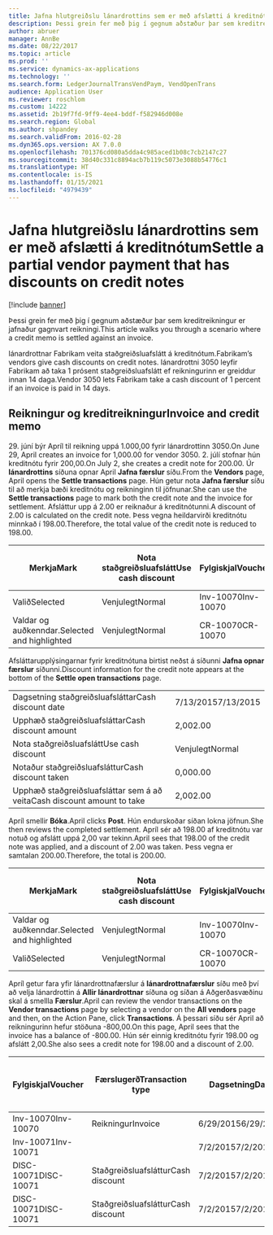 ```yaml
---
title: Jafna hlutgreiðslu lánardrottins sem er með afslætti á kreditnótum
description: Þessi grein fer með þig í gegnum aðstæður þar sem kreditreikningur er jafnaður gagnvart reikningi.
author: abruer
manager: AnnBe
ms.date: 08/22/2017
ms.topic: article
ms.prod: ''
ms.service: dynamics-ax-applications
ms.technology: ''
ms.search.form: LedgerJournalTransVendPaym, VendOpenTrans
audience: Application User
ms.reviewer: roschlom
ms.custom: 14222
ms.assetid: 2b19f7fd-9ff9-4ee4-bddf-f582946d008e
ms.search.region: Global
ms.author: shpandey
ms.search.validFrom: 2016-02-28
ms.dyn365.ops.version: AX 7.0.0
ms.openlocfilehash: 701376cd080a5dda4c985aced1b08c7cb2147c27
ms.sourcegitcommit: 38d40c331c8894acb7b119c5073e3088b54776c1
ms.translationtype: HT
ms.contentlocale: is-IS
ms.lasthandoff: 01/15/2021
ms.locfileid: "4979439"
---
```

# <a name="settle-a-partial-vendor-payment-that-has-discounts-on-credit-notes"></a><span data-ttu-id="cb71e-103">Jafna hlutgreiðslu lánardrottins sem er með afslætti á kreditnótum</span><span class="sxs-lookup"><span data-stu-id="cb71e-103">Settle a partial vendor payment that has discounts on credit notes</span></span>

[!include [banner](../includes/banner.md)]

<span data-ttu-id="cb71e-104">Þessi grein fer með þig í gegnum aðstæður þar sem kreditreikningur er jafnaður gagnvart reikningi.</span><span class="sxs-lookup"><span data-stu-id="cb71e-104">This article walks you through a scenario where a credit memo is settled against an invoice.</span></span>

<span data-ttu-id="cb71e-105">lánardrottnar Fabrikam veita staðgreiðsluafslátt á kreditnótum.</span><span class="sxs-lookup"><span data-stu-id="cb71e-105">Fabrikam’s vendors give cash discounts on credit notes.</span></span> <span data-ttu-id="cb71e-106">lánardrottni 3050 leyfir   Fabrikam að taka 1 prósent staðgreiðsluafslátt ef reikningurinn er greiddur innan 14 daga.</span><span class="sxs-lookup"><span data-stu-id="cb71e-106">Vendor 3050 lets Fabrikam take a cash discount of 1 percent if an invoice is paid in 14 days.</span></span>

## <a name="invoice-and-credit-memo"></a><span data-ttu-id="cb71e-107">Reikningur og kreditreikningur</span><span class="sxs-lookup"><span data-stu-id="cb71e-107">Invoice and credit memo</span></span>
<span data-ttu-id="cb71e-108">29. júní býr Apríl til reikning uppá 1.000,00 fyrir lánardrottinn 3050.</span><span class="sxs-lookup"><span data-stu-id="cb71e-108">On June 29, April creates an invoice for 1,000.00 for vendor 3050.</span></span> <span data-ttu-id="cb71e-109">2. júlí stofnar hún kreditnótu fyrir 200,00.</span><span class="sxs-lookup"><span data-stu-id="cb71e-109">On July 2, she creates a credit note for 200.00.</span></span> <span data-ttu-id="cb71e-110">Úr **lánardrottins** síðuna opnar April **Jafna færslur** síðu.</span><span class="sxs-lookup"><span data-stu-id="cb71e-110">From the **Vendors** page, April opens the **Settle transactions** page.</span></span> <span data-ttu-id="cb71e-111">Hún getur nota **Jafna færslur** síðu til að merkja bæði kreditnótu og reikninginn til jöfnunar.</span><span class="sxs-lookup"><span data-stu-id="cb71e-111">She can use the **Settle transactions** page to mark both the credit note and the invoice for settlement.</span></span> <span data-ttu-id="cb71e-112">Afsláttur upp á 2.00 er reiknaður á kreditnótunni.</span><span class="sxs-lookup"><span data-stu-id="cb71e-112">A discount of 2.00 is calculated on the credit note.</span></span> <span data-ttu-id="cb71e-113">Þess vegna heildarvirði kreditnótu minnkað í 198.00.</span><span class="sxs-lookup"><span data-stu-id="cb71e-113">Therefore, the total value of the credit note is reduced to 198.00.</span></span>

| <span data-ttu-id="cb71e-114">Merkja</span><span class="sxs-lookup"><span data-stu-id="cb71e-114">Mark</span></span>                     | <span data-ttu-id="cb71e-115">Nota staðgreiðsluafslátt</span><span class="sxs-lookup"><span data-stu-id="cb71e-115">Use cash discount</span></span> | <span data-ttu-id="cb71e-116">Fylgiskjal</span><span class="sxs-lookup"><span data-stu-id="cb71e-116">Voucher</span></span>   | <span data-ttu-id="cb71e-117">Reikningur</span><span class="sxs-lookup"><span data-stu-id="cb71e-117">Account</span></span> | <span data-ttu-id="cb71e-118">Dagsetning</span><span class="sxs-lookup"><span data-stu-id="cb71e-118">Date</span></span>      | <span data-ttu-id="cb71e-119">Gjalddagi</span><span class="sxs-lookup"><span data-stu-id="cb71e-119">Due date</span></span>  | <span data-ttu-id="cb71e-120">Reikningur</span><span class="sxs-lookup"><span data-stu-id="cb71e-120">Invoice</span></span> | <span data-ttu-id="cb71e-121">Upphæð í gjaldmiðli færslu</span><span class="sxs-lookup"><span data-stu-id="cb71e-121">Amount in transaction currency</span></span> | <span data-ttu-id="cb71e-122">Gjaldmiðill</span><span class="sxs-lookup"><span data-stu-id="cb71e-122">Currency</span></span> | <span data-ttu-id="cb71e-123">Upphæð til jöfnunar</span><span class="sxs-lookup"><span data-stu-id="cb71e-123">Amount to settle</span></span> |
|--------------------------|-------------------|-----------|---------|-----------|-----------|---------|--------------------------------|----------|------------------|
| <span data-ttu-id="cb71e-124">Valið</span><span class="sxs-lookup"><span data-stu-id="cb71e-124">Selected</span></span>                 | <span data-ttu-id="cb71e-125">Venjulegt</span><span class="sxs-lookup"><span data-stu-id="cb71e-125">Normal</span></span>            | <span data-ttu-id="cb71e-126">Inv-10070</span><span class="sxs-lookup"><span data-stu-id="cb71e-126">Inv-10070</span></span> | <span data-ttu-id="cb71e-127">3050</span><span class="sxs-lookup"><span data-stu-id="cb71e-127">3050</span></span>    | <span data-ttu-id="cb71e-128">6/29/2015</span><span class="sxs-lookup"><span data-stu-id="cb71e-128">6/29/2015</span></span> | <span data-ttu-id="cb71e-129">7/29/2015</span><span class="sxs-lookup"><span data-stu-id="cb71e-129">7/29/2015</span></span> | <span data-ttu-id="cb71e-130">10070</span><span class="sxs-lookup"><span data-stu-id="cb71e-130">10070</span></span>   | <span data-ttu-id="cb71e-131">-1.000,00</span><span class="sxs-lookup"><span data-stu-id="cb71e-131">-1,000.00</span></span>                      | <span data-ttu-id="cb71e-132">USD</span><span class="sxs-lookup"><span data-stu-id="cb71e-132">USD</span></span>      | <span data-ttu-id="cb71e-133">-990,00</span><span class="sxs-lookup"><span data-stu-id="cb71e-133">-990.00</span></span>          |
| <span data-ttu-id="cb71e-134">Valdar og auðkenndar.</span><span class="sxs-lookup"><span data-stu-id="cb71e-134">Selected and highlighted</span></span> | <span data-ttu-id="cb71e-135">Venjulegt</span><span class="sxs-lookup"><span data-stu-id="cb71e-135">Normal</span></span>            | <span data-ttu-id="cb71e-136">CR-10070</span><span class="sxs-lookup"><span data-stu-id="cb71e-136">CR-10070</span></span>  | <span data-ttu-id="cb71e-137">3050</span><span class="sxs-lookup"><span data-stu-id="cb71e-137">3050</span></span>    | <span data-ttu-id="cb71e-138">7/2/2015</span><span class="sxs-lookup"><span data-stu-id="cb71e-138">7/2/2015</span></span>  | <span data-ttu-id="cb71e-139">7/29/2015</span><span class="sxs-lookup"><span data-stu-id="cb71e-139">7/29/2015</span></span> |         | <span data-ttu-id="cb71e-140">200,00</span><span class="sxs-lookup"><span data-stu-id="cb71e-140">200.00</span></span>                         | <span data-ttu-id="cb71e-141">USD</span><span class="sxs-lookup"><span data-stu-id="cb71e-141">USD</span></span>      | <span data-ttu-id="cb71e-142">198.00</span><span class="sxs-lookup"><span data-stu-id="cb71e-142">198.00</span></span>           |

<span data-ttu-id="cb71e-143">Afsláttarupplýsingarnar fyrir kreditnótuna birtist neðst á síðunni **Jafna opnar færslur** síðunni.</span><span class="sxs-lookup"><span data-stu-id="cb71e-143">Discount information for the credit note appears at the bottom of the **Settle open transactions** page.</span></span>

|                              |           |
|------------------------------|-----------|
| <span data-ttu-id="cb71e-144">Dagsetning staðgreiðsluafsláttar</span><span class="sxs-lookup"><span data-stu-id="cb71e-144">Cash discount date</span></span>           | <span data-ttu-id="cb71e-145">7/13/2015</span><span class="sxs-lookup"><span data-stu-id="cb71e-145">7/13/2015</span></span> |
| <span data-ttu-id="cb71e-146">Upphæð staðgreiðsluafsláttar</span><span class="sxs-lookup"><span data-stu-id="cb71e-146">Cash discount amount</span></span>         | <span data-ttu-id="cb71e-147">2,00</span><span class="sxs-lookup"><span data-stu-id="cb71e-147">2.00</span></span>      |
| <span data-ttu-id="cb71e-148">Nota staðgreiðsluafslátt</span><span class="sxs-lookup"><span data-stu-id="cb71e-148">Use cash discount</span></span>            | <span data-ttu-id="cb71e-149">Venjulegt</span><span class="sxs-lookup"><span data-stu-id="cb71e-149">Normal</span></span>    |
| <span data-ttu-id="cb71e-150">Notaður staðgreiðsluafsláttur</span><span class="sxs-lookup"><span data-stu-id="cb71e-150">Cash discount taken</span></span>          | <span data-ttu-id="cb71e-151">0,00</span><span class="sxs-lookup"><span data-stu-id="cb71e-151">0.00</span></span>      |
| <span data-ttu-id="cb71e-152">Upphæð staðgreiðsluafsláttar sem á að veita</span><span class="sxs-lookup"><span data-stu-id="cb71e-152">Cash discount amount to take</span></span> | <span data-ttu-id="cb71e-153">2,00</span><span class="sxs-lookup"><span data-stu-id="cb71e-153">2.00</span></span>      |

<span data-ttu-id="cb71e-154">Apríl smellir **Bóka**.</span><span class="sxs-lookup"><span data-stu-id="cb71e-154">April clicks **Post**.</span></span> <span data-ttu-id="cb71e-155">Hún endurskoðar síðan lokna jöfnun.</span><span class="sxs-lookup"><span data-stu-id="cb71e-155">She then reviews the completed settlement.</span></span> <span data-ttu-id="cb71e-156">Apríl sér að 198.00 af kreditnótu var notuð og afslátt uppá 2,00 var tekinn.</span><span class="sxs-lookup"><span data-stu-id="cb71e-156">April sees that 198.00 of the credit note was applied, and a discount of 2.00 was taken.</span></span> <span data-ttu-id="cb71e-157">Þess vegna er samtalan 200.00.</span><span class="sxs-lookup"><span data-stu-id="cb71e-157">Therefore, the total is 200.00.</span></span>

| <span data-ttu-id="cb71e-158">Merkja</span><span class="sxs-lookup"><span data-stu-id="cb71e-158">Mark</span></span>                     | <span data-ttu-id="cb71e-159">Nota staðgreiðsluafslátt</span><span class="sxs-lookup"><span data-stu-id="cb71e-159">Use cash discount</span></span> | <span data-ttu-id="cb71e-160">Fylgiskjal</span><span class="sxs-lookup"><span data-stu-id="cb71e-160">Voucher</span></span>   | <span data-ttu-id="cb71e-161">Reikningur</span><span class="sxs-lookup"><span data-stu-id="cb71e-161">Account</span></span> | <span data-ttu-id="cb71e-162">Dagsetning</span><span class="sxs-lookup"><span data-stu-id="cb71e-162">Date</span></span>      | <span data-ttu-id="cb71e-163">Gjalddagi</span><span class="sxs-lookup"><span data-stu-id="cb71e-163">Due date</span></span>  | <span data-ttu-id="cb71e-164">Reikningur</span><span class="sxs-lookup"><span data-stu-id="cb71e-164">Invoice</span></span>  | <span data-ttu-id="cb71e-165">Upphæð í gjaldmiðli færslu</span><span class="sxs-lookup"><span data-stu-id="cb71e-165">Amount in transaction currency</span></span> | <span data-ttu-id="cb71e-166">Gjaldmiðill</span><span class="sxs-lookup"><span data-stu-id="cb71e-166">Currency</span></span> | <span data-ttu-id="cb71e-167">Upphæð til jöfnunar</span><span class="sxs-lookup"><span data-stu-id="cb71e-167">Amount to settle</span></span> |
|--------------------------|-------------------|-----------|---------|-----------|-----------|----------|--------------------------------|----------|------------------|
| <span data-ttu-id="cb71e-168">Valdar og auðkenndar.</span><span class="sxs-lookup"><span data-stu-id="cb71e-168">Selected and highlighted</span></span> | <span data-ttu-id="cb71e-169">Venjulegt</span><span class="sxs-lookup"><span data-stu-id="cb71e-169">Normal</span></span>            | <span data-ttu-id="cb71e-170">Inv-10070</span><span class="sxs-lookup"><span data-stu-id="cb71e-170">Inv-10070</span></span> | <span data-ttu-id="cb71e-171">3050</span><span class="sxs-lookup"><span data-stu-id="cb71e-171">3050</span></span>    | <span data-ttu-id="cb71e-172">6/29/2015</span><span class="sxs-lookup"><span data-stu-id="cb71e-172">6/29/2015</span></span> | <span data-ttu-id="cb71e-173">7/29/2015</span><span class="sxs-lookup"><span data-stu-id="cb71e-173">7/29/2015</span></span> | <span data-ttu-id="cb71e-174">10070</span><span class="sxs-lookup"><span data-stu-id="cb71e-174">10070</span></span>    | <span data-ttu-id="cb71e-175">-1.000,00</span><span class="sxs-lookup"><span data-stu-id="cb71e-175">-1,000.00</span></span>                      | <span data-ttu-id="cb71e-176">USD</span><span class="sxs-lookup"><span data-stu-id="cb71e-176">USD</span></span>      | <span data-ttu-id="cb71e-177">200.00</span><span class="sxs-lookup"><span data-stu-id="cb71e-177">-200.00</span></span>          |
| <span data-ttu-id="cb71e-178">Valið</span><span class="sxs-lookup"><span data-stu-id="cb71e-178">Selected</span></span>                 | <span data-ttu-id="cb71e-179">Venjulegt</span><span class="sxs-lookup"><span data-stu-id="cb71e-179">Normal</span></span>            | <span data-ttu-id="cb71e-180">CR-10070</span><span class="sxs-lookup"><span data-stu-id="cb71e-180">CR-10070</span></span>  | <span data-ttu-id="cb71e-181">3050</span><span class="sxs-lookup"><span data-stu-id="cb71e-181">3050</span></span>    | <span data-ttu-id="cb71e-182">7/2/2015</span><span class="sxs-lookup"><span data-stu-id="cb71e-182">7/2/2015</span></span>  | <span data-ttu-id="cb71e-183">7/29/2015</span><span class="sxs-lookup"><span data-stu-id="cb71e-183">7/29/2015</span></span> | <span data-ttu-id="cb71e-184">CR-10070</span><span class="sxs-lookup"><span data-stu-id="cb71e-184">CR-10070</span></span> | <span data-ttu-id="cb71e-185">200,00</span><span class="sxs-lookup"><span data-stu-id="cb71e-185">200.00</span></span>                         | <span data-ttu-id="cb71e-186">USD</span><span class="sxs-lookup"><span data-stu-id="cb71e-186">USD</span></span>      | <span data-ttu-id="cb71e-187">198.00</span><span class="sxs-lookup"><span data-stu-id="cb71e-187">198.00</span></span>           |

<span data-ttu-id="cb71e-188">Apríl getur fara yfir lánardrottnafærslur á **lánardrottnafærslur** síðu með því að velja lánardrottin á **Allir lánardrottnar** síðuna og síðan á Aðgerðasvæðinu skal á smellla **Færslur**.</span><span class="sxs-lookup"><span data-stu-id="cb71e-188">April can review the vendor transactions on the **Vendor transactions** page by selecting a vendor on the **All vendors** page and then, on the Action Pane, click **Transactions**.</span></span> <span data-ttu-id="cb71e-189">Á þessari síðu sér April að reikningurinn hefur stöðuna -800,00.</span><span class="sxs-lookup"><span data-stu-id="cb71e-189">On this page, April sees that the invoice has a balance of -800.00.</span></span> <span data-ttu-id="cb71e-190">Hún sér einnig kreditnótu fyrir 198.00 og afslátt 2,00.</span><span class="sxs-lookup"><span data-stu-id="cb71e-190">She also sees a credit note for 198.00 and a discount of 2.00.</span></span>

| <span data-ttu-id="cb71e-191">Fylgiskjal</span><span class="sxs-lookup"><span data-stu-id="cb71e-191">Voucher</span></span>    | <span data-ttu-id="cb71e-192">Færslugerð</span><span class="sxs-lookup"><span data-stu-id="cb71e-192">Transaction type</span></span> | <span data-ttu-id="cb71e-193">Dagsetning</span><span class="sxs-lookup"><span data-stu-id="cb71e-193">Date</span></span>      | <span data-ttu-id="cb71e-194">Reikningur</span><span class="sxs-lookup"><span data-stu-id="cb71e-194">Invoice</span></span> | <span data-ttu-id="cb71e-195">Upphæð í færslugjaldmiðli - debet</span><span class="sxs-lookup"><span data-stu-id="cb71e-195">Amount in transaction currency debit</span></span> | <span data-ttu-id="cb71e-196">Upphæð í færslugjaldmiðli - kredit</span><span class="sxs-lookup"><span data-stu-id="cb71e-196">Amount in transaction currency credit</span></span> | <span data-ttu-id="cb71e-197">Staða</span><span class="sxs-lookup"><span data-stu-id="cb71e-197">Balance</span></span> | <span data-ttu-id="cb71e-198">Gjaldmiðill</span><span class="sxs-lookup"><span data-stu-id="cb71e-198">Currency</span></span> |
|------------|------------------|-----------|---------|--------------------------------------|---------------------------------------|---------|----------|
| <span data-ttu-id="cb71e-199">Inv-10070</span><span class="sxs-lookup"><span data-stu-id="cb71e-199">Inv-10070</span></span>  | <span data-ttu-id="cb71e-200">Reikningur</span><span class="sxs-lookup"><span data-stu-id="cb71e-200">Invoice</span></span>          | <span data-ttu-id="cb71e-201">6/29/2015</span><span class="sxs-lookup"><span data-stu-id="cb71e-201">6/29/2015</span></span> | <span data-ttu-id="cb71e-202">10070</span><span class="sxs-lookup"><span data-stu-id="cb71e-202">10070</span></span>   |                                      | <span data-ttu-id="cb71e-203">1.000,00</span><span class="sxs-lookup"><span data-stu-id="cb71e-203">1,000.00</span></span>                              | <span data-ttu-id="cb71e-204">-800.00</span><span class="sxs-lookup"><span data-stu-id="cb71e-204">-800.00</span></span> | <span data-ttu-id="cb71e-205">USD</span><span class="sxs-lookup"><span data-stu-id="cb71e-205">USD</span></span>      |
| <span data-ttu-id="cb71e-206">Inv-10071</span><span class="sxs-lookup"><span data-stu-id="cb71e-206">Inv-10071</span></span>  |                  | <span data-ttu-id="cb71e-207">7/2/2015</span><span class="sxs-lookup"><span data-stu-id="cb71e-207">7/2/2015</span></span>  | <span data-ttu-id="cb71e-208">CR10071</span><span class="sxs-lookup"><span data-stu-id="cb71e-208">CR10071</span></span> | <span data-ttu-id="cb71e-209">200,00</span><span class="sxs-lookup"><span data-stu-id="cb71e-209">200.00</span></span>                               |                                       | <span data-ttu-id="cb71e-210">0,00</span><span class="sxs-lookup"><span data-stu-id="cb71e-210">0.00</span></span>    | <span data-ttu-id="cb71e-211">USD</span><span class="sxs-lookup"><span data-stu-id="cb71e-211">USD</span></span>      |
| <span data-ttu-id="cb71e-212">DISC-10071</span><span class="sxs-lookup"><span data-stu-id="cb71e-212">DISC-10071</span></span> |  <span data-ttu-id="cb71e-213">Staðgreiðsluafsláttur</span><span class="sxs-lookup"><span data-stu-id="cb71e-213">Cash discount</span></span>   | <span data-ttu-id="cb71e-214">7/2/2015</span><span class="sxs-lookup"><span data-stu-id="cb71e-214">7/2/2015</span></span>  |         | <span data-ttu-id="cb71e-215">2,00</span><span class="sxs-lookup"><span data-stu-id="cb71e-215">2.00</span></span>                                 |                                       | <span data-ttu-id="cb71e-216">0,00</span><span class="sxs-lookup"><span data-stu-id="cb71e-216">0.00</span></span>    | <span data-ttu-id="cb71e-217">USD</span><span class="sxs-lookup"><span data-stu-id="cb71e-217">USD</span></span>      |
| <span data-ttu-id="cb71e-218">DISC-10071</span><span class="sxs-lookup"><span data-stu-id="cb71e-218">DISC-10071</span></span> |  <span data-ttu-id="cb71e-219">Staðgreiðsluafsláttur</span><span class="sxs-lookup"><span data-stu-id="cb71e-219">Cash discount</span></span>   | <span data-ttu-id="cb71e-220">7/2/2015</span><span class="sxs-lookup"><span data-stu-id="cb71e-220">7/2/2015</span></span>  |         |                                      | <span data-ttu-id="cb71e-221">2,00</span><span class="sxs-lookup"><span data-stu-id="cb71e-221">2.00</span></span>                                  | <span data-ttu-id="cb71e-222">0,00</span><span class="sxs-lookup"><span data-stu-id="cb71e-222">0.00</span></span>    | <span data-ttu-id="cb71e-223">USD</span><span class="sxs-lookup"><span data-stu-id="cb71e-223">USD</span></span>      |





